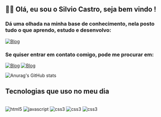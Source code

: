 ## 👋🏻 Olá, eu sou o Silvio Castro, seja bem vindo !
### Dá uma olhada na minha base de conhecimento, nela posto tudo o que aprendo, estudo e desenvolvo:
[![Blog](https://img.shields.io/badge/Notion-fff?style=for-the-badge&logo=notion&logoColor=black)](https://longing-dawn-c12.notion.site/205587c41f92414ead9b4ce1795958c3?v=08b1f4815f804105956d30ffdd7fa3c2&pvs=4)

### Se quiser entrar em contato comigo, pode me procurar em:
[![Blog](https://img.shields.io/badge/Discord-7289DA?style=for-the-badge&logo=discord&logoColor=white)](392487786122444800)
[![Blog](https://img.shields.io/badge/LinkedIn-0077B5?style=for-the-badge&logo=linkedin&logoColor=white)](www.linkedin.com/in/silvio-castro006)

![Anurag's GitHub stats](https://github-readme-stats.vercel.app/api?username=silviocastro006&show_icons=true&theme=dracula&custom_title=Status&icon_color=c3adff&ring_color=c3adff&title_color=c3adff&bg_color=1e1e1e)
<br>

## Tecnologias que uso no meu dia

<div></br>
    <img src='https://img.shields.io/badge/HTML5-E34F26?style=for-the-badge&logo=html5&logoColor=white', alt='html5'>
    <img src='https://img.shields.io/badge/JavaScript-323330?style=for-the-badge&logo=javascript&logoColor=F7DF1E', alt='javascript'>
    <img src='https://img.shields.io/badge/CSS3-1572B6?style=for-the-badge&logo=css3&logoColor=white', alt='css3'>
    <img src='https://img.shields.io/badge/Python-14354C?style=for-the-badge&logo=python&logoColor=yellow', alt='css3'>
    <img src='https://img.shields.io/badge/MySQL-2088e7?style=for-the-badge&logo=mysql&logoColor=white', alt='css3'>
    
</div>
